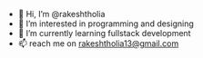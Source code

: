 - 👋 Hi, I’m @rakeshtholia
- 👀 I’m interested in programming and designing
- 🌱 I’m currently learning fullstack development
- 📫 reach me on rakeshtholia13@gmail.com

<!---
Hyy there! Rakesh Tholia on this side, a fitness and programming geek. My only motto is Learn and APPLY.
--->
